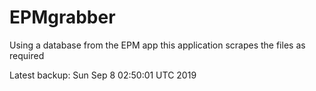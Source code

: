 # EPMgrabber
Using a database from the EPM app this application scrapes the files as required


Latest backup: Sun Sep 8 02:50:01 UTC 2019
